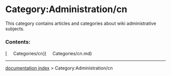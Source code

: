# Category:Administration/cn
This category contains articles and categories about wiki administrative subjects.

### Contents:

[<img src="images/Property.png" style="width:16px"> Categories/cn](<img src="images/Property.png" style="width:16px"> Categories/cn.md)

---
[documentation index](../README.md) > Category:Administration/cn
